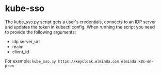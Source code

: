 # kube-sso

The kube_sso.py script gets a user's credentials, connects to an IDP server and updates the token in kubectl config.
When running the script you need to provide the following arguments:
* idp server_url
* realm
* client_id

For example:
```kube_sso.py https://keycloak.elminda.com elminda k8s-on-prem```
